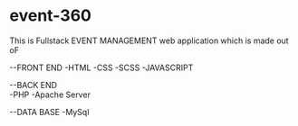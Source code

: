 # event-360
This is Fullstack EVENT MANAGEMENT web application which is made out oF

--FRONT END
   -HTML
   -CSS
   -SCSS
   -JAVASCRIPT
   
--BACK END  
   -PHP
   -Apache Server

--DATA BASE
  -MySql
  
  
